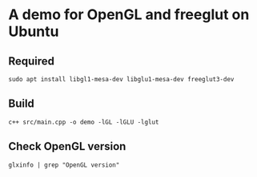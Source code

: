 # A demo for OpenGL and freeglut on Ubuntu

## Required
    sudo apt install libgl1-mesa-dev libglu1-mesa-dev freeglut3-dev

## Build
    c++ src/main.cpp -o demo -lGL -lGLU -lglut

## Check OpenGL version
    glxinfo | grep "OpenGL version"
    
